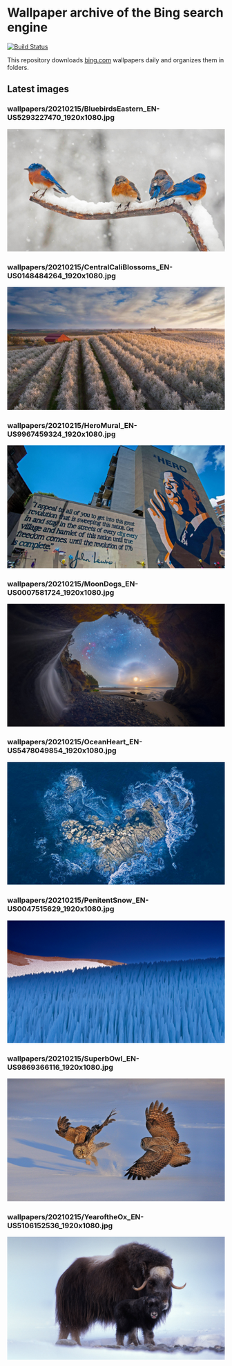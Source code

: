 # Wallpaper archive of the Bing search engine

[![Build Status](https://travis-ci.org/kijart/bing-daily-images-dl.svg?branch=wallpapers)](https://travis-ci.org/kijart/bing-daily-images-dl)

This repository downloads [bing.com](https://www.bing.com) wallpapers daily and organizes them in folders.

## Latest images

<!-- Wallpapers -->

### wallpapers/20210215/BluebirdsEastern_EN-US5293227470_1920x1080.jpg

![wallpapers/20210215/BluebirdsEastern_EN-US5293227470_1920x1080.jpg](wallpapers/20210215/BluebirdsEastern_EN-US5293227470_1920x1080.jpg)

### wallpapers/20210215/CentralCaliBlossoms_EN-US0148484264_1920x1080.jpg

![wallpapers/20210215/CentralCaliBlossoms_EN-US0148484264_1920x1080.jpg](wallpapers/20210215/CentralCaliBlossoms_EN-US0148484264_1920x1080.jpg)

### wallpapers/20210215/HeroMural_EN-US9967459324_1920x1080.jpg

![wallpapers/20210215/HeroMural_EN-US9967459324_1920x1080.jpg](wallpapers/20210215/HeroMural_EN-US9967459324_1920x1080.jpg)

### wallpapers/20210215/MoonDogs_EN-US0007581724_1920x1080.jpg

![wallpapers/20210215/MoonDogs_EN-US0007581724_1920x1080.jpg](wallpapers/20210215/MoonDogs_EN-US0007581724_1920x1080.jpg)

### wallpapers/20210215/OceanHeart_EN-US5478049854_1920x1080.jpg

![wallpapers/20210215/OceanHeart_EN-US5478049854_1920x1080.jpg](wallpapers/20210215/OceanHeart_EN-US5478049854_1920x1080.jpg)

### wallpapers/20210215/PenitentSnow_EN-US0047515629_1920x1080.jpg

![wallpapers/20210215/PenitentSnow_EN-US0047515629_1920x1080.jpg](wallpapers/20210215/PenitentSnow_EN-US0047515629_1920x1080.jpg)

### wallpapers/20210215/SuperbOwl_EN-US9869366116_1920x1080.jpg

![wallpapers/20210215/SuperbOwl_EN-US9869366116_1920x1080.jpg](wallpapers/20210215/SuperbOwl_EN-US9869366116_1920x1080.jpg)

### wallpapers/20210215/YearoftheOx_EN-US5106152536_1920x1080.jpg

![wallpapers/20210215/YearoftheOx_EN-US5106152536_1920x1080.jpg](wallpapers/20210215/YearoftheOx_EN-US5106152536_1920x1080.jpg)

